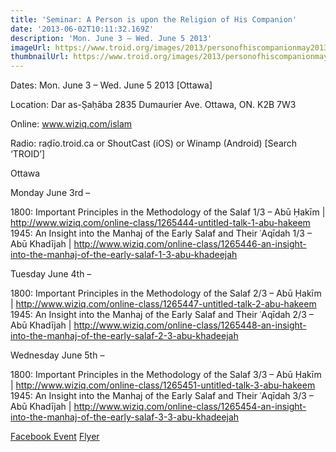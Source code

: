```yaml
---
title: 'Seminar: A Person is upon the Religion of His Companion'
date: '2013-06-02T10:11:32.169Z'
description: 'Mon. June 3 – Wed. June 5 2013'
imageUrl: https://www.troid.org/images/2013/personofhiscompanionmay2013.jpg
thumbnailUrl: https://www.troid.org/images/2013/personofhiscompanionmay2013.jpg
---
```


Dates: Mon. June 3 – Wed. June 5 2013 [Ottawa]

Location: Dar as-Ṣaḥāba 2835 Dumaurier Ave. Ottawa, ON. K2B 7W3

Online: www.wiziq.com/islam

Radio: raḍīo.troid.ca or ShoutCast (iOS) or Winamp (Android) [Search ‘TROID’]

Ottawa

Monday June 3rd –

1800: Important Principles in the Methodology of the Salaf 1/3 – Abū Ḥakīm | http://www.wiziq.com/online-class/1265444-untitled-talk-1-abu-hakeem
1945: An Insight into the Manhaj of the Early Salaf and Their ʿAqīdah 1/3 – Abū Khadījah | http://www.wiziq.com/online-class/1265446-an-insight-into-the-manhaj-of-the-early-salaf-1-3-abu-khadeejah

Tuesday June 4th –

1800: Important Principles in the Methodology of the Salaf 2/3 – Abū Ḥakīm | http://www.wiziq.com/online-class/1265447-untitled-talk-2-abu-hakeem
1945: An Insight into the Manhaj of the Early Salaf and Their ʿAqīdah 2/3 – Abū Khadījah | http://www.wiziq.com/online-class/1265448-an-insight-into-the-manhaj-of-the-early-salaf-2-3-abu-khadeejah

Wednesday June 5th –

1800: Important Principles in the Methodology of the Salaf 3/3 – Abū Ḥakīm | http://www.wiziq.com/online-class/1265451-untitled-talk-3-abu-hakeem
1945: An Insight into the Manhaj of the Early Salaf and Their ʿAqīdah 3/3 – Abū Khadījah | http://www.wiziq.com/online-class/1265454-an-insight-into-the-manhaj-of-the-early-salaf-3-3-abu-khadeejah

[Facebook Event](https://www.facebook.com/events/187289428092584)
[Flyer](https://www.troid.org/media/events/2013/persononreligionmay2013.pdf)
